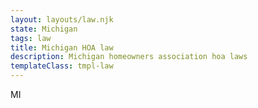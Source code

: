 ```yaml
---
layout: layouts/law.njk
state: Michigan
tags: law
title: Michigan HOA law
description: Michigan homeowners association hoa laws
templateClass: tmpl-law
---
```


MI